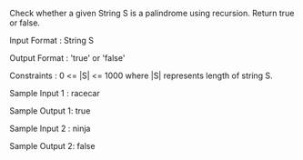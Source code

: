Check whether a given String S is a palindrome using recursion. Return true or false.

Input Format :
String S

Output Format :
'true' or 'false'

Constraints :
0 <= |S| <= 1000
where |S| represents length of string S.

Sample Input 1 :
racecar

Sample Output 1:
true

Sample Input 2 :
ninja

Sample Output 2:
false
